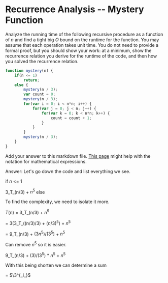 # Recurrence Analysis -- Mystery Function

Analyze the running time of the following recursive procedure as a function of
$n$ and find a tight big $O$ bound on the runtime for the function. You may
assume that each operation takes unit time. You do not need to provide a formal
proof, but you should show your work: at a minimum, show the recurrence relation
you derive for the runtime of the code, and then how you solved the recurrence
relation.

```javascript
function mystery(n) {
    if(n <= 1)
        return;
    else {
        mystery(n / 3);
        var count = 0;
        mystery(n / 3);
        for(var i = 0; i < n*n; i++) {
            for(var j = 0; j < n; j++) {
                for(var k = 0; k < n*n; k++) {
                    count = count + 1;
                }
            }
        }
        mystery(n / 3);
    }
}
```

Add your answer to this markdown file. [This
page](https://docs.github.com/en/get-started/writing-on-github/working-with-advanced-formatting/writing-mathematical-expressions)
might help with the notation for mathematical expressions.

Answer: 
Let's go down the code and list everything we see. 

if _n_ <= 1 

3_T_(n/3) + $`n^5`$ else 

To find the complexity, we need to isolate it more. 

_T_(n) = 3_T_(n/3) + $`n^5`$

= 3(3_T_((n/3)/3) + $`(n/3)^5`$) + $`n^5`$

= 9_T_(n/3) + $`(3n^5)`$/$`(3^5)`$ + $`n^5`$

Can remove $`n^5`$ so it is easier. 

9_T_(n/3) + (3)/$`(3^5)`$ * $`n^5`$ + $`n^5`$

With this being shorten we can determine a sum 

= $`\3^{_i_}`$


